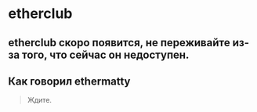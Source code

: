 # etherclub
## etherclub скоро появится, не переживайте из-за того, что сейчас он недоступен.
## Как говорил ethermatty
> Ждите.
